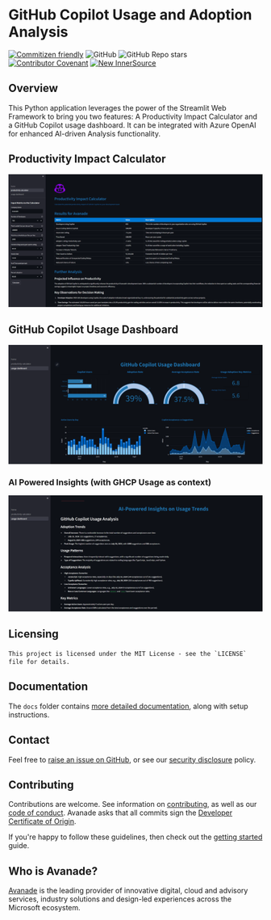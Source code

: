 # GitHub Copilot Usage and Adoption Analysis

[![Commitizen friendly](https://img.shields.io/badge/commitizen-friendly-brightgreen.svg)](http://commitizen.github.io/cz-cli/)
![GitHub](https://img.shields.io/github/license/Avanade/ghcp-usage-dashboard)
![GitHub Repo stars](https://img.shields.io/github/stars/Avanade/ghcp-usage-dashboard?style=social)
[![Contributor Covenant](https://img.shields.io/badge/Contributor%20Covenant-2.1-4baaaa.svg)](https://avanade.github.io/code-of-conduct/)
[![New InnerSource](https://img.shields.io/badge/New-Ava--InnerSource-%23DC4600?labelColor=%23e5e5e5)](https://avanade.github.io/maturity-model/)


## Overview
This Python application leverages the power of the Streamlit Web Framework to bring you two features: A Productivity Impact Calculator and a GitHub Copilot usage dashboard. It can be integrated with Azure OpenAI for enhanced AI-driven Analysis functionality.

## Productivity Impact Calculator

<img src="images/prod-impact-calc.png" alt="Productivity Impact Calculator" width="800"/>

## GitHub Copilot Usage Dashboard

<img src="images/ghcp-usage-dashboard.png" alt="Productivity Impact Calculator" width="800"/>

### AI Powered Insights (with GHCP Usage as context)

<img src="images/ai-powered-insights.png" alt="Productivity Impact Calculator" width="800"/>

## Licensing

```
This project is licensed under the MIT License - see the `LICENSE` file for details.
```


## Documentation
The `docs` folder contains [more detailed documentation](./docs/start-here.md), along with setup instructions.

## Contact
Feel free to [raise an issue on GitHub](https://github.com/Avanade/ghcp-usage-dashboard/issues), or see our [security disclosure](./SECURITY.md) policy.

## Contributing
Contributions are welcome. See information on [contributing](./CONTRIBUTING.md), as well as our [code of conduct](https://avanade.github.io/code-of-conduct/). Avanade asks that all commits sign the [Developer Certificate of Origin](https://developercertificate.org/).

If you're happy to follow these guidelines, then check out the [getting started](./docs/start-here.md) guide.

## Who is Avanade?

[Avanade](https://www.avanade.com) is the leading provider of innovative digital, cloud and advisory services, industry solutions and design-led experiences across the Microsoft ecosystem.

